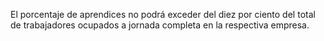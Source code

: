 El porcentaje de aprendices no podrá exceder del diez por ciento del total de trabajadores ocupados a jornada completa en la respectiva empresa.